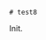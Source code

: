                                                                                                                                                                                                                                                                                                              # test8

Init.
